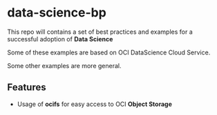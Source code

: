 # data-science-bp
This repo will contains a set of best practices and examples for a successful adoption of **Data Science**

Some of these examples are based on OCI DataScience Cloud Service.

Some other examples are more general.

## Features
* Usage of **ocifs** for easy access to OCI **Object Storage**




